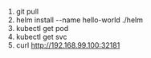 
1. git pull
2. helm install --name hello-world ./helm
3. kubectl get pod
4. kubectl get svc
5. curl http://192.168.99.100:32181

